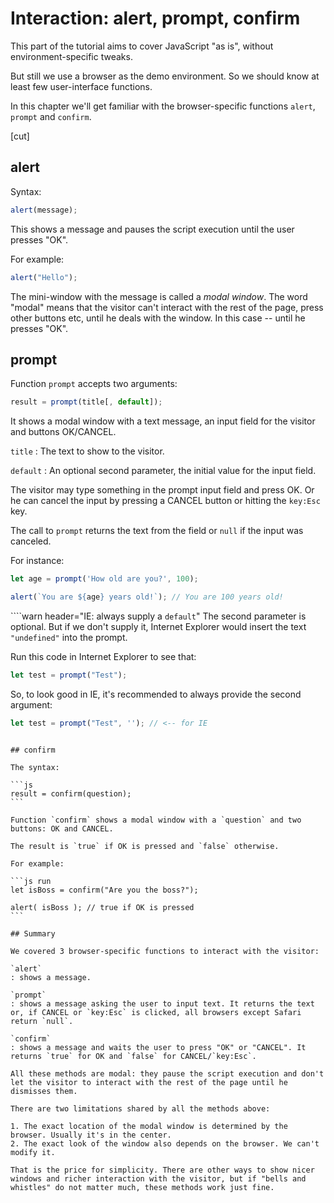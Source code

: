 # Interaction: alert, prompt, confirm

This part of the tutorial aims to cover JavaScript "as is", without environment-specific tweaks.

But still we use a browser as the demo environment. So we should know at least few user-interface functions.

In this chapter we'll get familiar with the browser-specific functions `alert`, `prompt` and `confirm`.

[cut]

## alert

Syntax:

```js
alert(message);
```

This shows a message and pauses the script execution until the user presses "OK".

For example:

```js run
alert("Hello");
```

The mini-window with the message is called a *modal window*. The word "modal" means that the visitor can't interact with the rest of the page, press other buttons etc, until he deals with the window. In this case -- until he presses "OK".

## prompt

Function `prompt` accepts two arguments:

```js no-beautify
result = prompt(title[, default]);
```

It shows a modal window with a text message, an input field for the visitor and buttons OK/CANCEL.

`title`
: The text to show to the visitor.

`default`
: An optional second parameter, the initial value for the input field.

The visitor may type something in the prompt input field and press OK. Or he can cancel the input by pressing a CANCEL button or hitting the `key:Esc` key.

The call to `prompt` returns the text from the field or `null` if the input was canceled.

For instance:

```js run
let age = prompt('How old are you?', 100);

alert(`You are ${age} years old!`); // You are 100 years old!
```

````warn header="IE: always supply a `default`"
The second parameter is optional. But if we don't supply it, Internet Explorer would insert the text `"undefined"` into the prompt.

Run this code in Internet Explorer to see that:

```js run
let test = prompt("Test");
```

So, to look good in IE, it's recommended to always provide the second argument:

```js run
let test = prompt("Test", ''); // <-- for IE
```
````

## confirm

The syntax:

```js
result = confirm(question);
```

Function `confirm` shows a modal window with a `question` and two buttons: OK and CANCEL.

The result is `true` if OK is pressed and `false` otherwise.

For example:

```js run
let isBoss = confirm("Are you the boss?");

alert( isBoss ); // true if OK is pressed
```

## Summary

We covered 3 browser-specific functions to interact with the visitor:

`alert`
: shows a message.

`prompt`
: shows a message asking the user to input text. It returns the text or, if CANCEL or `key:Esc` is clicked, all browsers except Safari return `null`.

`confirm`
: shows a message and waits the user to press "OK" or "CANCEL". It returns `true` for OK and `false` for CANCEL/`key:Esc`.

All these methods are modal: they pause the script execution and don't let the visitor to interact with the rest of the page until he dismisses them.

There are two limitations shared by all the methods above:

1. The exact location of the modal window is determined by the browser. Usually it's in the center.
2. The exact look of the window also depends on the browser. We can't modify it.

That is the price for simplicity. There are other ways to show nicer windows and richer interaction with the visitor, but if "bells and whistles" do not matter much, these methods work just fine.
